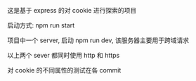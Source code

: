 这是基于 express 的对 cookie 进行探索的项目

启动方式: npm run start

项目中一个 server, 启动 npm run dev, 该服务器主要用于跨域请求

以上两个 sever 都同时使用 http 和 https

对 cookie 的不同属性的测试在各 commit